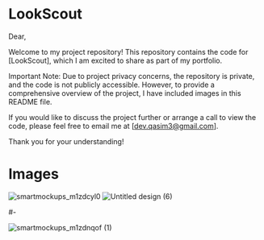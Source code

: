 # LookScout
Dear,

Welcome to my project repository! This repository contains the code for [LookScout], which I am excited to share as part of my portfolio.

Important Note: Due to project privacy concerns, the repository is private, and the code is not publicly accessible. However, to provide a comprehensive overview of the project, I have included images in this README file.

If you would like to discuss the project further or arrange a call to view the code, please feel free to email me at [dev.qasim3@gmail.com].

Thank you for your understanding!

# Images

![smartmockups_m1zdcyl0](https://github.com/user-attachments/assets/2d790d84-7bbb-45d6-a4b0-5ad336323576)
![Untitled design (6)](https://github.com/user-attachments/assets/1c143844-2787-421c-bb0f-12167f6c7ed9)

#-

![smartmockups_m1zdnqof (1)](https://github.com/user-attachments/assets/a52f9147-91ac-4625-b934-daf9b38ebbf2)

